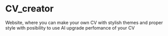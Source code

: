 # CV_creator
Website, where you can make your own CV with stylish themes and proper style with posibility to use AI upgrade perfomance of your CV
